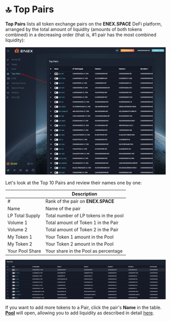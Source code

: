 # 🔝 Top Pairs

**Top Pairs** lists all token exchange pairs on the **ENEX.SPACE** DeFi platform, arranged by the total amount of liquidity (amounts of both tokens combined) in a decreasing order (that is, #1 pair has the most combined liquidity): 

![top pairs interface](<../.gitbook/assets/image (30).png>)

Let's look at the Top 10 Pairs and review their names one by one:

|                 | Description                                           |
| --------------- | ----------------------------------------------------- |
| #               | Rank of the pair on **ENEX.SPACE**                    |
| Name            | Name of the pair                                      |
| LP Total Supply | Total number of LP tokens in the pool                 |
| Volume 1        | Total amount of Token 1 in the Pair                   |
| Volume 2        | Total amount of Token 2 in the Pair                   |
| My Token 1      | Your Token 1 amount in the Pool                       |
| My Token 2      | Your Token 2 amount in the Pool                       |
| Your Pool Share | Your share in the Pool as percentage                  |

![top pairs](<../.gitbook/assets/image (9).png>)

If you want to add more tokens to a Pair, click the pair's **Name** in the table. [**Pool**](https://app.enex.space/#!action=pool) will open, allowing you to add liquidity as described in detail [here](pool.md).
